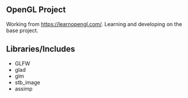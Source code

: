 ## OpenGL Project

Working from <link>https://learnopengl.com/</link>. Learning and developing on the base project.

## Libraries/Includes
- GLFW
- glad
- glm
- stb_image
- assimp
